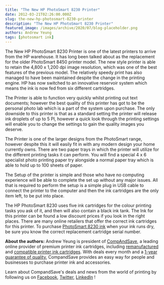 ```yaml
---
title: "The New HP PhotoSmart 8230 Printer"
date: 2012-03-21T02:26:00.000Z
slug: the-new-hp-photosmart-8230-printer
description: "The New HP PhotoSmart 8230 Printer"
featured_image: /images/archive/2020/07/blog-placeholder.png
authors: Andrew Yeung
tags: [photosmart ink]
---
```


The New HP PhotoSmart 8230 Printer is one of the latest printers to arrive from the HP warehouse. It has long been talked about as the replacement for the older PhotoSmart 8450 printer model. The new style printer is able to retain the 4,800 x 1,200 dpi image resolution, which was one of the best features of the previous model. The relatively speedy print has also managed to have been maintained despite the change in the printing engine. HP has now switched to an innovative reservoir system which means the ink is now fed from six different cartridges. 

The Printer is able to function very quickly whilst printing out text documents; however the best quality of this printer has got to be the personal photo lab which is a part of the system upon purchase. The only downside to this printer is that as a standard setting the printer will release ink droplets of up to 5 Pl, however a quick look through the printing settings will enable you to change the settings to gain the quality images you deserve.

The Printer is one of the larger designs from the PhotoSmart range, however despite this it will easily fit in with any modern design your home currently owns. There are two paper trays in which the printer will utilize for the different printing tasks it can perform. You will find a special 4 x 6 specialist photo printing paper try alongside a normal paper tray which is able to hold up to 100 sheets of paper.

The Setup of the printer is simple and those who have no computing experience will be able to complete the set up without any major issues. All that is required to perform the setup is a simple plug in USB cable to connect the printer to the computer and then the ink cartridges are the only item left, to be put into place.

The HP PhotoSmart 8230 uses five ink cartridges for the colour printing tasks you ask of it, and then will also contain a black ink tank. The Ink for this printer can be found a low discount prices if you look in the right places. There are many online retailers that offer the correct ink cartridges for this printer. To purchase [PhotoSmart 8230 ink](https://www.compandsave.com/hp/photosmart/8230-ink-cartridges) when your ink runs dry, be sure you know the correct replacement cartridge serial number.

**About the authors:** Andrew Yeung is president of [CompAndSave](https://www.compandsave.com/), a leading online provider of premium printer ink cartridges, including [remanufactured](https://www.compandsave.com/help) and [compatible printer ink cartridges](https://www.compandsave.com/help). With deals every month and a [1-year guarantee of quality](https://www.compandsave.com/help), CompandSave provides an easy way for people and businesses to purchase printer ink and accessories.

Learn about CompandSave's deals and news from the world of printing by following us on [Facebook](https://www.facebook.com/compandsave.ink), [Twitter](https://twitter.com/compandsave), [LinkedIn](https://www.linkedin.com) !
